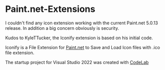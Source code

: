 # Paint.net-Extensions

I couldn't find any icon extension working with the current Paint.net 5.0.13 release. In addition a big concern obviously is security.

Kudos to KyleTTucker, the Iconify extension is based on his initial code. 

Iconify is a File Extension for [Paint.net](https://www.getpaint.net/) to Save and Load Icon files with .ico file extension. 

The startup project for Visual Studio 2022 was created with [CodeLab](https://boltbait.com/pdn/CodeLab/)

